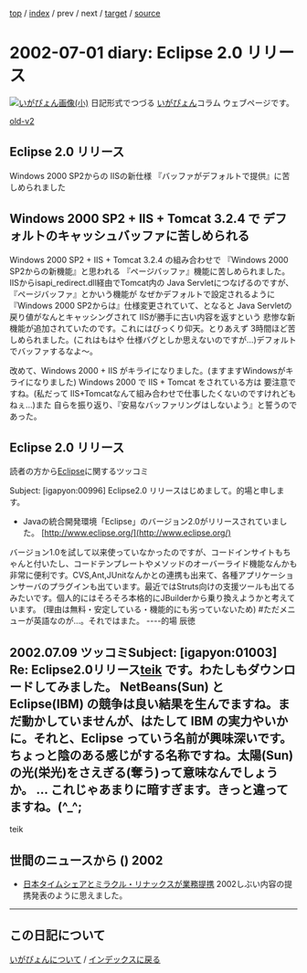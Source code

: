 [top](https://igapyon.github.io/diary/) 
 / [index](https://igapyon.github.io/diary/2002/index.html) 
 / prev 
 / next 
 / [target](https://igapyon.github.io/diary/2002/ig020701.html) 
 / [source](https://github.com/igapyon/diary/blob/gh-pages/2002/ig020701.html.src.md) 

2002-07-01 diary: Eclipse 2.0 リリース
=====================================================================================================
[![いがぴょん画像(小)](https://igapyon.github.io/diary/images/iga200306s.jpg "いがぴょん")](https://igapyon.github.io/diary/memo/memoigapyon.html) 日記形式でつづる [いがぴょん](https://igapyon.github.io/diary/memo/memoigapyon.html)コラム ウェブページです。

[old-v2](ig020701-orig.html)

## Eclipse 2.0 リリース

Windows 2000 SP2からの IISの新仕様 『バッファがデフォルトで提供』に苦しめられました


## Windows 2000  SP2 + IIS + Tomcat 3.2.4 で デフォルトのキャッシュバッファに苦しめられる

Windows 2000 SP2 + IIS + Tomcat 3.2.4 の組み合わせで 『Windows 2000 SP2からの新機能』と思われる 『ページバッファ』機能に苦しめられました。IISからisapi_redirect.dll経由でTomcat内の
Java Servletにつなげるのですが、『ページバッファ』とかいう機能が なぜかデフォルトで設定されるように『Windows 2000 SP2からは』仕様変更されていて、となると Java Servletの戻り値がなんとキャッシングされて IISが勝手に古い内容を返すという 悲惨な新機能が追加されていたのです。これにはびっくり仰天。とりあえず
3時間ほど苦しめられました。(これはもはや 仕様バグとしか思えないのですが…)デフォルトでバッファするなよ～。

改めて、Windows 2000 + IIS がキライになりました。(ますますWindowsがキライになりました)
Windows 2000 で IIS + Tomcat をされている方は 要注意ですね。(私だって IIS+Tomcatなんて組み合わせで仕事したくないのですけれどもねぇ…)また 自らを振り返り、『安易なバッファリングはしないよう』と誓うのであった。

## Eclipse 2.0 リリース

読者の方から[Eclipse](http://www.igapyon.jp/igapyon/diary/keyword/eclipse.html)に関するツッコミ

Subject:  [igapyon:00996] Eclipse2.0 リリースはじめまして。的場と申します。

* Javaの統合開発環境「Eclipse」のバージョン2.0がリリースされていました。
  [http://www.eclipse.org/](http://www.eclipse.org/)

バージョン1.0を試して以来使っていなかったのですが、コードインサイトもちゃんと付いたし、コードテンプレートやメソッドのオーバーライド機能なんかも非常に便利です。CVS,Ant,JUnitなんかとの連携も出来て、各種アプリケーションサーバのプラグインも出ています。最近ではStruts向けの支援ツールも出てるみたいです。個人的にはそろそろ本格的にJBuilderから乗り換えようかと考えています。
(理由は無料・安定している・機能的にも劣っていないため)
#ただメニューが英語なのが…。それではまた。
----的場 辰徳

2002.07.09 ツッコミSubject: [igapyon:01003] Re: Eclipse2.0リリース[teik](http://www21.u-page.so-net.ne.jp/rd5/teik/NetBeansIDE_jp/) です。わたしもダウンロードしてみました。
NetBeans(Sun) と Eclipse(IBM) の競争は良い結果を生んでますね。まだ動かしていませんが、はたして
IBM の実力やいかに。それと、Eclipse っていう名前が興味深いです。ちょっと陰のある感じがする名称ですね。太陽(Sun)の光(栄光)をさえぎる(奪う)って意味なんでしょうか。
... これじゃあまりに暗すぎます。きっと違ってますね。(^_^;
-----
teik

## 世間のニュースから () 2002

* [日本タイムシェアとミラクル・リナックスが業務提携](http://linux.ascii24.com/linux/news/today/2002/06/29/636886-000.html)  2002しぶい内容の提携発表のように思えました。

----------------------------------------------------------------------------------------------------

## この日記について
[いがぴょんについて](https://igapyon.github.io/diary/memo/memoigapyon.html) / [インデックスに戻る](https://igapyon.github.io/diary/idxall.html)
